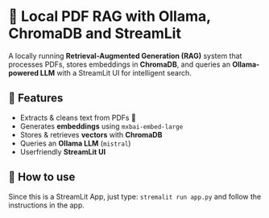 # 📄 Local PDF RAG with Ollama, ChromaDB and StreamLit

A locally running **Retrieval-Augmented Generation (RAG)** system that processes PDFs, stores embeddings in **ChromaDB**, and queries an **Ollama-powered LLM** with a StreamLit UI for intelligent search.  

## 🚀 Features  
- Extracts & cleans text from PDFs 📄  
- Generates **embeddings** using `mxbai-embed-large`  
- Stores & retrieves **vectors** with **ChromaDB**  
- Queries an **Ollama LLM** (`mistral`) 
- Userfriendly **StreamLit UI**

## 🦾 How to use
Since this is a StreamLit App, just type: `stremalit run app.py` and follow the instructions in the app.